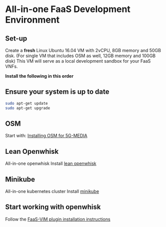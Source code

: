 # All-in-one FaaS Development Environment

## Set-up
Create a **fresh** Linux Ubuntu 16.04 VM with 2vCPU, 8GB memory and 50GB disk. (For single VM that includes OSM as well, 12GB memory and 100GB disk) This VM will serve as a local development sandbox for your FaaS VNFs.  

**Install the following in this order**

## Ensure your system is up to date

```bash
sudo apt-get update
sudo apt-get upgrade
```

## OSM
Start with: [Installing OSM for 5G-MEDIA](../vim-plugin/docs/install_osm_with_faas.md)

## Lean Openwhisk
All-in-one openwhisk
Install [lean openwhisk](efx)

## Minikube
All-in-one kubernetes cluster
Install [minikube](minikube)

## Start working with openwhisk
Follow the [FaaS-VIM plugin installation instructions](../vim-plugin/README.md)
